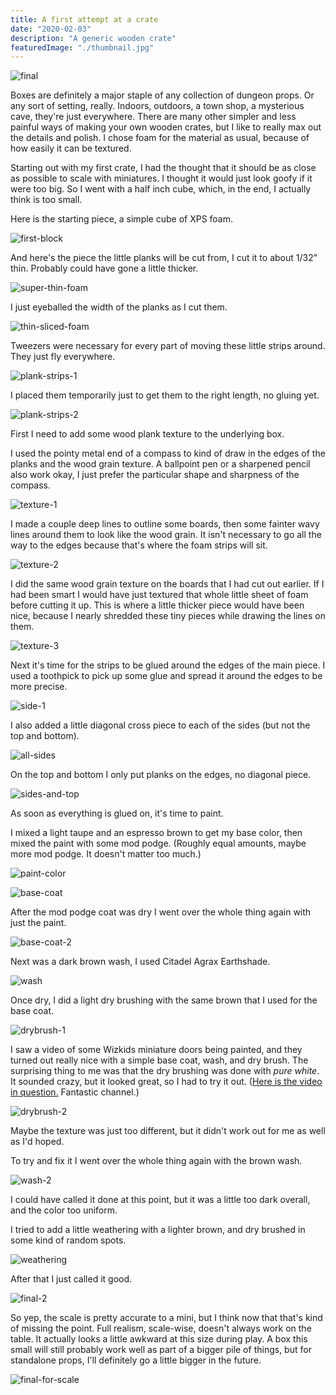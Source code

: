```yaml
---
title: A first attempt at a crate
date: "2020-02-03"
description: "A generic wooden crate"
featuredImage: "./thumbnail.jpg"
---
```


![final](final.jpg)

Boxes are definitely a major staple of any collection of dungeon props. Or any sort of setting, really. Indoors, outdoors, a town shop, a mysterious cave, they're just everywhere. There are many other simpler and less painful ways of making your own wooden crates, but I like to really max out the details and polish. I chose foam for the material as usual, because of how easily it can be textured.

Starting out with my first crate, I had the thought that it should be as close as possible to scale with miniatures. I thought it would just look goofy if it were too big. So I went with a half inch cube, which, in the end, I actually think is too small.

Here is the starting piece, a simple cube of XPS foam.

![first-block](first-block.jpg)

And here's the piece the little planks will be cut from, I cut it to about 1/32" thin. Probably could have gone a little thicker.

![super-thin-foam](super-thin-foam.jpg)

I just eyeballed the width of the planks as I cut them.

![thin-sliced-foam](thin-sliced-foam.jpg)

Tweezers were necessary for every part of moving these little strips around. They just fly everywhere.

![plank-strips-1](plank-strips-1.jpg)

I placed them temporarily just to get them to the right length, no gluing yet.

![plank-strips-2](plank-strips-2.jpg)

First I need to add some wood plank texture to the underlying box.

I used the pointy metal end of a compass to kind of draw in the edges of the planks and the wood grain texture. A ballpoint pen or a sharpened pencil also work okay, I just prefer the particular shape and sharpness of the compass.

![texture-1](texture-1.jpg)

I made a couple deep lines to outline some boards, then some fainter wavy lines around them to look like the wood grain. It isn't necessary to go all the way to the edges because that's where the foam strips will sit.

![texture-2](texture-2.jpg)

I did the same wood grain texture on the boards that I had cut out earlier. If I had been smart I would have just textured that whole little sheet of foam before cutting it up. This is where a little thicker piece would have been nice, because I nearly shredded these tiny pieces while drawing the lines on them.

![texture-3](texture-3.jpg)

Next it's time for the strips to be glued around the edges of the main piece. I used a toothpick to pick up some glue and spread it around the edges to be more precise.

![side-1](side-1.jpg)

I also added a little diagonal cross piece to each of the sides (but not the top and bottom).

![all-sides](all-sides.jpg)

On the top and bottom I only put planks on the edges, no diagonal piece.

![sides-and-top](sides-and-top.jpg)

As soon as everything is glued on, it's time to paint.

I mixed a light taupe and an espresso brown to get my base color, then mixed the paint with some mod podge. (Roughly equal amounts, maybe more mod podge. It doesn't matter too much.)

![paint-color](paint-color.jpg)

![base-coat](base-coat.jpg)

After the mod podge coat was dry I went over the whole thing again with just the paint.

![base-coat-2](base-coat-2.jpg)

Next was a dark brown wash, I used Citadel Agrax Earthshade.

![wash](wash.jpg)

Once dry, I did a light dry brushing with the same brown that I used for the base coat.

![drybrush-1](drybrush-1.jpg)

I saw a video of some Wizkids miniature doors being painted, and they turned out really nice with a simple base coat, wash, and dry brush. The surprising thing to me was that the dry brushing was done with _pure white_. It sounded crazy, but it looked great, so I had to try it out. (<a href="https://youtu.be/t0X-MhMAiTc?t=497" target="_blank" rel="noopener noreferrer">Here is the video in question.</a> Fantastic channel.)

![drybrush-2](drybrush-2.jpg)

Maybe the texture was just too different, but it didn't work out for me as well as I'd hoped.

To try and fix it I went over the whole thing again with the brown wash.

![wash-2](wash-2.jpg)

I could have called it done at this point, but it was a little too dark overall, and the color too uniform.

I tried to add a little weathering with a lighter brown, and dry brushed in some kind of random spots.

![weathering](weathering.jpg)

After that I just called it good. 

![final-2](final-2.jpg)

So yep, the scale is pretty accurate to a mini, but I think now that that's kind of missing the point. Full realism, scale-wise, doesn't always work on the table. It actually looks a little awkward at this size during play. A box this small will still probably work well as part of a bigger pile of things, but for standalone props, I'll definitely go a little bigger in the future. 

![final-for-scale](final-for-scale.jpg)

